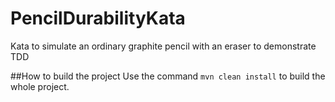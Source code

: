 # PencilDurabilityKata
Kata to simulate an ordinary graphite pencil with an eraser to demonstrate TDD

##How to build the project
Use the command `mvn clean install` to build the whole project.